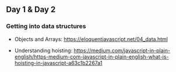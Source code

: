 ## Day 1 & Day 2


### Getting into data structures

- Objects and Arrays: https://eloquentjavascript.net/04_data.html

- Understanding hoisting: https://medium.com/javascript-in-plain-english/https-medium-com-javascript-in-plain-english-what-is-hoisting-in-javascript-a63c1b2267a1
